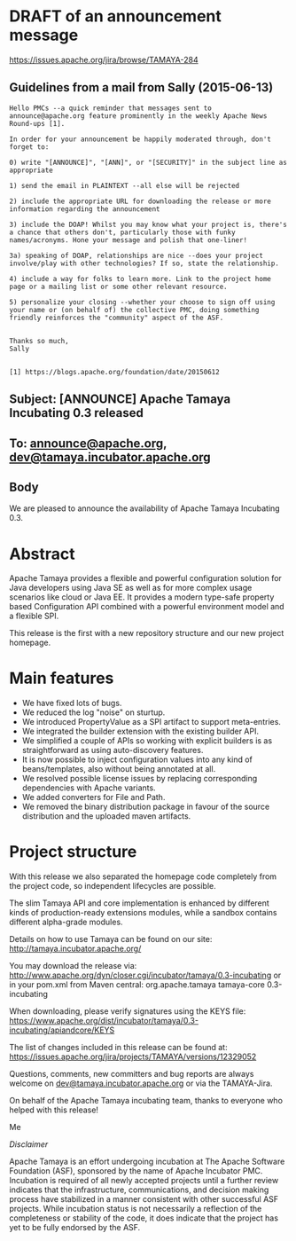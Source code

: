 #  DRAFT of an announcement message
https://issues.apache.org/jira/browse/TAMAYA-284

## Guidelines from a mail from Sally (2015-06-13)

```
Hello PMCs --a quick reminder that messages sent to announce@apache.org feature prominently in the weekly Apache News Round-ups [1].

In order for your announcement be happily moderated through, don't forget to:

0) write "[ANNOUNCE]", "[ANN]", or "[SECURITY]" in the subject line as appropriate

1) send the email in PLAINTEXT --all else will be rejected

2) include the appropriate URL for downloading the release or more information regarding the announcement

3) include the DOAP! Whilst you may know what your project is, there's a chance that others don't, particularly those with funky names/acronyms. Hone your message and polish that one-liner!

3a) speaking of DOAP, relationships are nice --does your project involve/play with other technologies? If so, state the relationship.

4) include a way for folks to learn more. Link to the project home page or a mailing list or some other relevant resource.

5) personalize your closing --whether your choose to sign off using your name or (on behalf of) the collective PMC, doing something friendly reinforces the "community" aspect of the ASF.


Thanks so much,
Sally


[1] https://blogs.apache.org/foundation/date/20150612
```

## Subject: [ANNOUNCE] Apache Tamaya Incubating 0.3 released
## To: announce@apache.org, dev@tamaya.incubator.apache.org

## Body

We are pleased to announce the availability of Apache Tamaya Incubating 0.3.

Abstract
========
Apache Tamaya provides a flexible and powerful configuration solution for Java developers using Java SE as well as for more complex usage scenarios like cloud or Java EE. It provides a modern type-safe property based Configuration API combined with a powerful environment model and a flexible SPI.

This release is the first with a new repository structure and our new project homepage.

Main features
=============
* We have fixed lots of bugs.
* We reduced the log "noise" on sturtup.
* We introduced PropertyValue as a SPI artifact to support meta-entries.
* We integrated the builder extension with the existing builder API.
* We simplified a couple of APIs so working with explicit builders is as straightforward as using auto-discovery features.
* It is now possible to inject configuration values into any kind of beans/templates, also without being annotated at all.
* We resolved possible license issues by replacing corresponding dependencies with Apache variants.
* We added converters for File and Path.
* We removed the binary distribution package in favour of the source distribution and the uploaded maven artifacts.

Project structure
=================
With this release we also separated the homepage code completely from the project code, so independent lifecycles are possible.

The slim Tamaya API and core implementation is enhanced by different kinds of production-ready extensions modules, while a sandbox contains different alpha-grade modules.

Details on how to use Tamaya can be found on our site: http://tamaya.incubator.apache.org/

You may download the release via:
http://www.apache.org/dyn/closer.cgi/incubator/tamaya/0.3-incubating
or in your pom.xml from Maven central:
<dependency>
    <groupId>org.apache.tamaya</groupId>
    <artifactId>tamaya-core</artifactId>
    <version>0.3-incubating</version>
</dependency>

When downloading, please verify signatures using the KEYS file:
https://www.apache.org/dist/incubator/tamaya/0.3-incubating/apiandcore/KEYS

The list of changes included in this release can be found at:
https://issues.apache.org/jira/projects/TAMAYA/versions/12329052

Questions, comments, new committers and bug reports are always welcome on
dev@tamaya.incubator.apache.org or via the TAMAYA-Jira.

On behalf of the Apache Tamaya incubating team, thanks to everyone who helped with this release!

Me

*Disclaimer*

Apache Tamaya is an effort undergoing incubation at The Apache Software
Foundation (ASF), sponsored by the name of Apache Incubator PMC. Incubation
is required of all newly accepted projects until a further review indicates
that the infrastructure, communications, and decision making process have
stabilized in a manner consistent with other successful ASF projects. While
incubation status is not necessarily a reflection of the completeness or
stability of the code, it does indicate that the project has yet to be
fully endorsed by the ASF.
